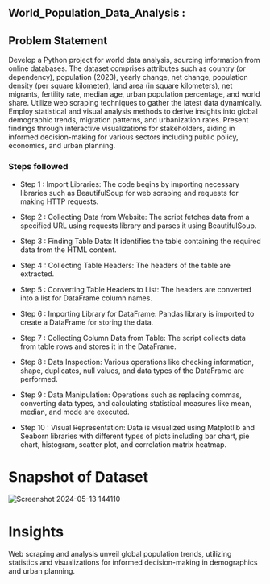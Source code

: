 ## World_Population_Data_Analysis : 

## Problem Statement

Develop a Python project for world data analysis, sourcing information from online databases. The dataset comprises attributes such as country (or dependency), population (2023), yearly change, net change, population density (per square kilometer), land area (in square kilometers), net migrants, fertility rate, median age, urban population percentage, and world share. Utilize web scraping techniques to gather the latest data dynamically. Employ statistical and visual analysis methods to derive insights into global demographic trends, migration patterns, and urbanization rates. Present findings through interactive visualizations for stakeholders, aiding in informed decision-making for various sectors including public policy, economics, and urban planning.

### Steps followed 

- Step 1 : Import Libraries: The code begins by importing necessary libraries such as BeautifulSoup for web scraping and requests for making HTTP requests.

- Step 2 : Collecting Data from Website: The script fetches data from a specified URL using requests library and parses it using BeautifulSoup.

- Step 3 : Finding Table Data: It identifies the table containing the required data from the HTML content.

- Step 4 : Collecting Table Headers: The headers of the table are extracted.

- Step 5 : Converting Table Headers to List: The headers are converted into a list for DataFrame column names.

- Step 6 : Importing Library for DataFrame: Pandas library is imported to create a DataFrame for storing the data.

- Step 7 : Collecting Column Data from Table: The script collects data from table rows and stores it in the DataFrame.

- Step 8 : Data Inspection: Various operations like checking information, shape, duplicates, null values, and data types of the DataFrame are performed.

- Step 9 : Data Manipulation: Operations such as replacing commas, converting data types, and calculating statistical measures like mean, median, and mode are executed.

- Step 10 : Visual Representation: Data is visualized using Matplotlib and Seaborn libraries with different types of plots including bar chart, pie chart, histogram, scatter plot, and correlation matrix heatmap.

# Snapshot of Dataset
![Screenshot 2024-05-13 144110](https://github.com/GRANDHIGANGAPHANINDRAKUMAR/World_Population-Data_Analysis-Python_Project/assets/151658839/9b30f7c3-137f-414a-bc43-58485dd1da1b)

 
# Insights
Web scraping and analysis unveil global population trends, utilizing statistics and visualizations for informed decision-making in demographics and urban planning.








